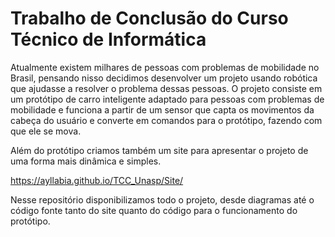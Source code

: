 # Trabalho de Conclusão do Curso Técnico de Informática

Atualmente existem milhares de pessoas com problemas de mobilidade no Brasil, pensando nisso decidimos desenvolver um projeto usando robótica que ajudasse a resolver o problema 
dessas pessoas. O projeto consiste em um protótipo de carro inteligente adaptado para pessoas com problemas de mobilidade e funciona a partir de um sensor que capta os movimentos
da cabeça do usuário e converte em comandos para o protótipo, fazendo com que ele se mova. 

Além do protótipo criamos também um site para apresentar o projeto de uma forma mais dinâmica e simples.

https://ayllabia.github.io/TCC_Unasp/Site/

Nesse repositório disponibilizamos todo o projeto, desde diagramas até o código fonte tanto do site quanto do código para o funcionamento do protótipo.
